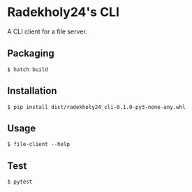 # Radekholy24's CLI

A CLI client for a file server.

## Packaging

```shell
$ hatch build
```

## Installation

```shell
$ pip install dist/radekholy24_cli-0.1.0-py3-none-any.whl
```

## Usage

```shell
$ file-client --help
```

## Test

```shell
$ pytest
```
